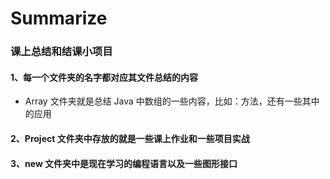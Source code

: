 # Summarize
### 课上总结和结课小项目

#### 1、每一个文件夹的名字都对应其文件总结的内容

- Array 文件夹就是总结 Java 中数组的一些内容，比如：方法，还有一些其中的应用

#### 2、Project 文件夹中存放的就是一些课上作业和一些项目实战

#### 3、new 文件夹中是现在学习的编程语言以及一些图形接口



